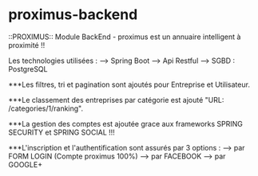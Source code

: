 # proximus-backend
::PROXIMUS:: Module BackEnd - proximus est un annuaire intelligent à proximité !!

Les technologies utilisées :
  --> Spring Boot
  --> Api Restful
  --> SGBD : PostgreSQL

***Les filtres, tri et pagination sont ajoutés pour Entreprise et Utilisateur.

***Le classement des entreprises par catégorie est ajouté "URL: /categories/1/ranking".

***La gestion des comptes est ajoutée grace aux frameworks SPRING SECURITY  et SPRING SOCIAL !!!

***L'inscription et l'authentification sont assurés par 3 options :
--> par FORM LOGIN (Compte proximus 100%)
--> par FACEBOOK
--> par GOOGLE+
